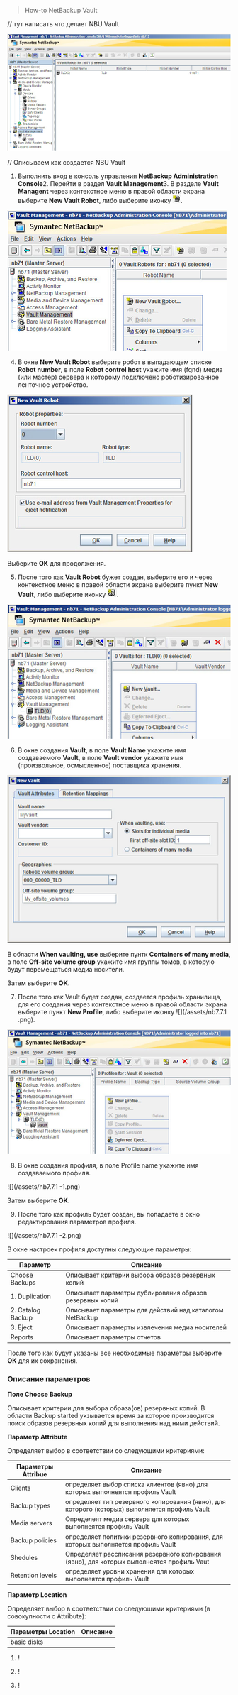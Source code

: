 > How-to NetBackup Vault

\/\/ тут написать что делает NBU Vault

![](/assets/Prom-VM-Win10.png)

\/\/ Описываем как создается NBU Vault

1. Выполнить вход в консоль управления **NetBackup Administration Console**2. Перейти в раздел **Vault Management**3. В разделе **Vault Managent** через контекстное меню в правой области экрана выберите **New Vault Robot**, либо выберите иконку ![](/assets/Prom-VM-Win10-2.png).

 ![](/assets/Prom-VM-Win10-1.png)

4. В окне **New Vault Robot** выберите робот в выпадающем списке **Robot number**, в поле **Robot control host** укажите имя \(fqnd\) медиа \(или мастер\) сервера к которому подключено роботизированное ленточное устройство.

 ![](/assets/Prom-VM-Win10-3.png)

 Выберите **OK** для продолжения.

5. После того как **Vault Robot** бужет создан, выберите его и через контекстное меню в правой области экрана выберите пункт **New Vault**, либо выберите иконку ![](/assets/Prom-VM-Win10-8.png).

 ![](/assets/Prom-VM-Win10-5.png)

6. В окне создания **Vault**, в поле **Vault Name** укажите имя создаваемого **Vault**, в поле **Vault vendor** укажите имя \(произвольное, осмысленное\) поставщика хранения.

 ![](/assets/Prom-VM-Win10-6.png)

 В области **When vaulting, use** выберите пунтк **Containers of many media**, в поле **Off-site volume group** укажите имя группы томов, в которую будут перемещаться медиа носители.

 Затем выберите **OK**.

7. После того как Vault будет создан, создается профиль хранилища, для его создания через контекстное меню в правой области экрана выберите пункт **New Profile**, либо выберите иконку ![](/assets/nb7.7.1 .png).

 ![](/assets/Prom-VM-Win10-7.png)

8. В окне создания профиля, в поле Profile name укажите имя создаваемого профиля.

 ![](/assets/nb7.7.1 -1.png)

 Затем выберите **OK**.

9. После того как профиль будет создан, вы попадаете в окно редактирования параметров профиля.

 ![](/assets/nb7.7.1 -2.png)

 В окне настроек профиля доступны следующие параметры:

 | Параметр | Описание | 
 | --- | --- | 
 | Choose Backups | Описывает критерии выбора образов резервных копий | 
 | 1. Duplication | Описывает параметры дублирования образов резервных копий | 
 | 2. Catalog Backup | Описывает параметры для действий над каталогом NetBackup | 
 | 3. Eject | Описывает парамерты извлечения медиа носителей | 
 | Reports | Описывает параметры отчетов |

 После того как будут указаны все необходимые параметры выберите **OK** для их сохранения.

 ### Описание параметров

 **Поле Choose Backup**

 Описывает критерии для выбора образа\(ов\) резервных копий. В области Backup started укзывается время за которое производится поиск образов резервных копий для выполнения над ними действий.

 **Параметр Attribute**

 Определяет выбор в соответствии со следующими критериями:

 | Параметры Attribue | Описание | 
 | --- | --- | 
 | Clients | определяет выбор списка клиентов (явно) для которых выполнеятся профиль Vault |  
 | Backup types | определяет тип резервного копирования (явно), для которого (которых) выполняется профиль Vault | 
 | Media servers | Определеят медиа сервера для которых выполнеятся профиль Vault | 
 | Backup policies | определяет политики резервного копирования, для которых выполняется профиль Vault | 
 | Shedules | Определяет рассписания резервного копирования (явно), для которых выполнеятся профиль Vaut |  
 | Retention levels | определяет уровни хранения для которых выполнеятся профиль Vault |

 **Параметр Location**

 Определяет выбор в соответствии со следующими критериями \(в совокупности с Attribute\):

 | Параметры Location | Описание | 
 | --- | --- | 
 | basic disks| |

1. !

2. !

3. !


